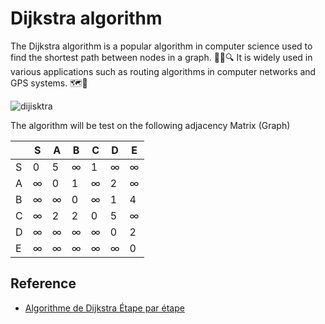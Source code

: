 
# Dijkstra algorithm

The Dijkstra algorithm is a popular algorithm in computer science used to find the shortest path between nodes in a graph. 🚶‍♂️🔍 It is widely used in various applications such as routing algorithms in computer networks and GPS systems. 🗺️🚗 

![dijisktra](https://github.com/smdhen/algo---Dijsktra-implementation/assets/96498289/20075db5-f081-44ba-9811-17c0b6e79139)

The algorithm will be test on the following adjacency Matrix (Graph)


|   | S   | A   | B   | C   | D   | E   |
|---|-----|-----|-----|-----|-----|-----|
| S | 0   | 5   | ∞   | 1   | ∞   | ∞   |
| A | ∞  | 0   | 1   | ∞   | 2   | ∞   |
| B | ∞  | ∞  | 0   | ∞   | 1   | 4   |
| C | ∞  | 2   | 2   | 0   | 5   | ∞   |
| D | ∞  | ∞  | ∞  | ∞  | 0   | 2   |
| E | ∞  | ∞  | ∞  | ∞  | ∞  | 0   |


## Reference
 - [Algorithme de Dijkstra  Étape par étape](https://www.maths-cours.fr/methode/algorithme-de-dijkstra-etape-par-etape) 

